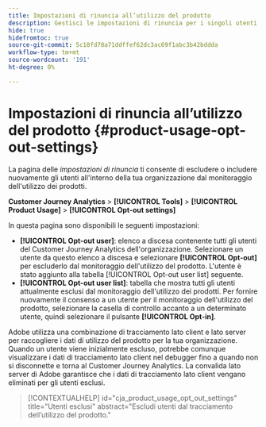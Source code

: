```yaml
---
title: Impostazioni di rinuncia all’utilizzo del prodotto
description: Gestisci le impostazioni di rinuncia per i singoli utenti all’interno della tua organizzazione.
hide: true
hidefromtoc: true
source-git-commit: 5c18fd78a71ddffef62dc3ac69f1abc3b42bddda
workflow-type: tm+mt
source-wordcount: '191'
ht-degree: 0%

---
```


# Impostazioni di rinuncia all’utilizzo del prodotto {#product-usage-opt-out-settings}

La pagina delle _impostazioni di rinuncia_ ti consente di escludere o includere nuovamente gli utenti all&#39;interno della tua organizzazione dal monitoraggio dell&#39;utilizzo dei prodotti.

**Customer Journey Analytics** > **[!UICONTROL Tools]** > **[!UICONTROL Product Usage]** > **[!UICONTROL Opt-out settings]**

In questa pagina sono disponibili le seguenti impostazioni:

* **[!UICONTROL Opt-out user]**: elenco a discesa contenente tutti gli utenti del Customer Journey Analytics dell&#39;organizzazione. Selezionare un utente da questo elenco a discesa e selezionare **[!UICONTROL Opt-out]** per escluderlo dal monitoraggio dell&#39;utilizzo del prodotto. L&#39;utente è stato aggiunto alla tabella [!UICONTROL Opt-out user list] seguente.
* **[!UICONTROL Opt-out user list]**: tabella che mostra tutti gli utenti attualmente esclusi dal monitoraggio dell&#39;utilizzo dei prodotti. Per fornire nuovamente il consenso a un utente per il monitoraggio dell&#39;utilizzo del prodotto, selezionare la casella di controllo accanto a un determinato utente, quindi selezionare il pulsante **[!UICONTROL Opt-in]**.

Adobe utilizza una combinazione di tracciamento lato client e lato server per raccogliere i dati di utilizzo del prodotto per la tua organizzazione. Quando un utente viene inizialmente escluso, potrebbe comunque visualizzare i dati di tracciamento lato client nel debugger fino a quando non si disconnette e torna al Customer Journey Analytics. La convalida lato server di Adobe garantisce che i dati di tracciamento lato client vengano eliminati per gli utenti esclusi.

>[!CONTEXTUALHELP]
>id="cja_product_usage_opt_out_settings"
>title="Utenti esclusi"
>abstract="Escludi utenti dal tracciamento dell’utilizzo del prodotto."
